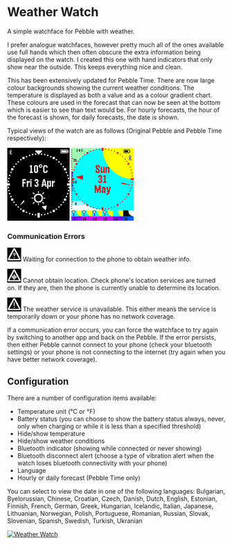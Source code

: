 # Weather Watch

A simple watchface for Pebble with weather.

I prefer analogue watchfaces, however pretty much all of the ones available use full hands which then often obscure the extra information being displayed on the watch.  I created this one with hand indicators that only show near the outside.  This keeps everything nice and clean.

This has been extensively updated for Pebble Time.  There are now large colour backgrounds showing the current weather conditions.  The temperature is displayed as both a value and as a colour gradient chart.  These colours are used in the forecast that can now be seen at the bottom which is easier to see than text would be.  For hourly forecasts, the hour of the forecast is shown, for daily forecasts, the date is shown.

Typical views of the watch are as follows (Original Pebble and Pebble Time respectively):

![Weather Watch](https://raw.githubusercontent.com/markbush/weather-watch/master/resources/images/watch-1.png "Weather Watch") ![Weather Watch](https://raw.githubusercontent.com/markbush/weather-watch/master/resources/images/watch-time-1.png "Weather Watch")

### Communication Errors

![Phone Error](https://raw.githubusercontent.com/markbush/weather-watch/master/resources/images/query.png "Phone Error") Waiting for connection to the phone to obtain weather info.

![Location Error](https://raw.githubusercontent.com/markbush/weather-watch/master/resources/images/location.png "Location Error") Cannot obtain location.  Check phone's location services are turned on.  If they are, then the phone is currently unable to determine its location.

![Weather Error](https://raw.githubusercontent.com/markbush/weather-watch/master/resources/images/alert.png "Weather Error") The weather service is unavailable.  This either means the service is temporarily down or your phone has no network coverage.

If a communication error occurs, you can force the watchface to try again by switching to another app and back on the Pebble.  If the error persists, then either Pebble cannot connect to your phone (check your bluetooth settings) or your phone is not connecting to the internet (try again when you have better network coverage).

## Configuration

There are a number of configuration items available:

* Temperature unit (&deg;C or &deg;F)
* Battery status (you can choose to show the battery status always, never, only when charging or while it is less than a specified threshold)
* Hide/show temperature
* Hide/show weather conditions
* Bluetooth indicator (showing while connected or never showing)
* Bluetooth disconnect alert (choose a type of vibration alert when the watch loses bluetooth connectivity with your phone)
* Language
* Hourly or daily forecast (Pebble Time only)

You can select to view the date in one of the following languages: Bulgarian, Byelorussian, Chinese, Croatian, Czech, Danish, Dutch, English, Estonian, Finnish, French, German, Greek, Hungarian, Icelandic, Italian, Japanese, Lithuanian, Norwegian, Polish, Portuguese, Romanian, Russian, Slovak, Slovenian, Spanish, Swedish, Turkish, Ukranian

[![Weather Watch](http://pblweb.com/badge/550f3186e0b81d4f1a000044/orange/medium)](https://apps.getpebble.com/applications/550f3186e0b81d4f1a000044 "Weather Watch")

